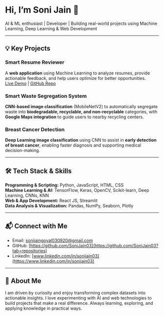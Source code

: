 # Hi, I’m Soni Jain 👋

AI & ML enthusiast | Developer | Building real-world projects using Machine Learning, Deep Learning & Web Development

---

## 💡 Key Projects

### Smart Resume Reviewer
A **web application** using Machine Learning to analyze resumes, provide actionable feedback, and help users optimize for better opportunities.  
[Live Demo](https://smart-resume-reviewer-e3khl2f47bkq5f8ezasaqs.streamlit.app/) | [GitHub Repo](https://github.com/SoniJain03?tab=repositories)

### Smart Waste Segregation System
**CNN-based image classification** (MobileNetV2) to automatically segregate waste into **biodegradable, recyclable, and non-recyclable** categories, with **Google Maps integration** to guide users to nearby recycling centers.

### Breast Cancer Detection
**Deep Learning image classification** using CNN to assist in **early detection of breast cancer**, enabling faster diagnosis and supporting medical decision-making.

---

## 🛠️ Tech Stack & Skills

**Programming & Scripting:** Python, JavaScript, HTML, CSS  
**Machine Learning & AI:** TensorFlow, Keras, OpenCV, Scikit-learn, Deep Learning, CNNs, KNN  
**Web & App Development:** React JS, Streamlit  
**Data Analysis & Visualization:** Pandas, NumPy, Seaborn, Plotly  

---

## 📬 Connect with Me

- Email: sonijaingoyal030920@gmail.com  
- GitHub: [https://github.com/SoniJain03](https://github.com/SoniJain03?tab=repositories)  
- LinkedIn: [www.linkedin.com/in/sonijain03](https://www.linkedin.com/in/sonijain03)

---

## 🌟 About Me

I am driven by curiosity and enjoy transforming complex datasets into actionable insights. I love experimenting with AI and web technologies to build projects that make a real difference. Always learning, exploring, and applying knowledge in practical ways.
